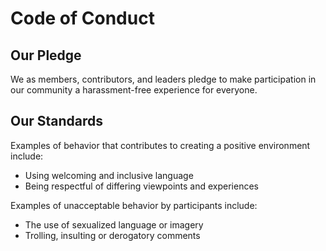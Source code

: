 # Code of Conduct

## Our Pledge

We as members, contributors, and leaders pledge to make participation in our community a harassment-free experience for everyone.

## Our Standards

Examples of behavior that contributes to creating a positive environment include:

- Using welcoming and inclusive language
- Being respectful of differing viewpoints and experiences

Examples of unacceptable behavior by participants include:

- The use of sexualized language or imagery
- Trolling, insulting or derogatory comments
